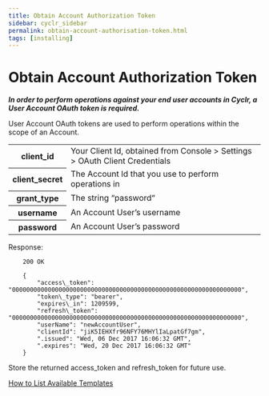 ```yaml
---
title: Obtain Account Authorization Token
sidebar: cyclr_sidebar
permalink: obtain-account-authorisation-token.html
tags: [installing]
---
```


# Obtain Account Authorization Token #

**_In order to perform operations against your end user accounts in Cyclr, a User Account OAuth token is required._**

User Account OAuth tokens are used to perform operations within the scope of an Account.

<table>
    <tr>
        <th>client_id</th>
        <td>Your Client Id, obtained from Console > Settings > OAuth Client Credentials</td>
    </tr>
    <tr>
        <th>client_secret</th>
        <td>The Account Id that you use to perform operations in</td>
    </tr>
    <tr>
        <th>grant_type</th>
        <td>The string “password“</td>
    </tr>
    <tr>
        <th>username</th>
        <td>An Account User’s username</td>
    </tr>
    <tr>
        <th>password</th>
        <td>An Account User’s password</td>
    </tr>
</table>

Response:

        200 OK

        {
            "access\_token": "0000000000000000000000000000000000000000000000000000000000000000",
            "token\_type": "bearer",
            "expires\_in": 1209599,
            "refresh\_token": "0000000000000000000000000000000000000000000000000000000000000000",
            "userName": "newAccountUser",
            "clientId": "jiK5IEHXfr96NFY76MHYlIaLpatGf7gm",
            ".issued": "Wed, 06 Dec 2017 16:06:32 GMT",
            ".expires": "Wed, 20 Dec 2017 16:06:32 GMT"
        }

Store the returned access_token and refresh_token for future use.

[How to List Available Templates](./get-list-available-templates)